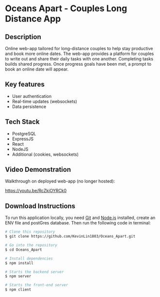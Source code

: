 # Oceans Apart - Couples Long Distance App

## Description
Online web-app tailored for long-distance couples to help stay productive and book more online dates. The web-app provides a platform for couples to write out and share their daily tasks with one another. Completing tasks builds shared progress. Once progress goals have been met, a prompt to book an online date will appear. 


## Key features
- User authentication
- Real-time updates (websockets)
- Data persistence


## Tech Stack
- PostgreSQL
- ExpressJS
- React
- NodeJS
- Additional (cookies, websockets)


## Video Demonstration
Walkthrough on deployed web-app (no longer hosted): 

https://youtu.be/RcZkiOYRCk0


## Download Instructions
To run this application locally, you need [Git](https://git-scm.com) and [Node.js](https://nodejs.org/en/download/) installed, create an ENV file and postGres database. Then run the following code in terminal:

```bash
# Clone this repository
$ git clone https://github.com/KevinLin1803/Oceans_Apart.git

# Go into the repository
$ cd Oceans_Apart

# Install dependencies
$ npm install

# Starts the backend server
$ npm server

# Starts the front-end server
$ npm client
```



